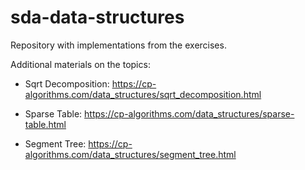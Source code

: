# sda-data-structures

Repository with implementations from the exercises.

Additional materials on the topics:

 - Sqrt Decomposition: https://cp-algorithms.com/data_structures/sqrt_decomposition.html

 - Sparse Table: https://cp-algorithms.com/data_structures/sparse-table.html

 - Segment Tree: https://cp-algorithms.com/data_structures/segment_tree.html
